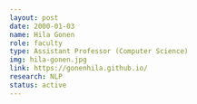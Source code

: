 ```yaml
---
layout: post
date: 2000-01-03
name: Hila Gonen
role: faculty
type: Assistant Professor (Computer Science)
img: hila-gonen.jpg
link: https://gonenhila.github.io/
research: NLP
status: active
---
```


